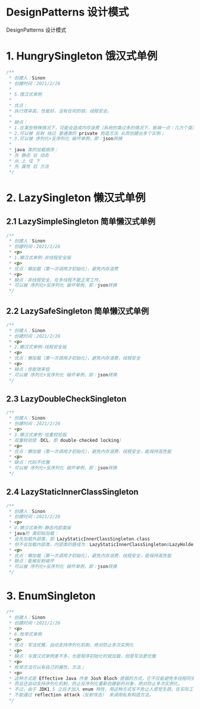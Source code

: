 # DesignPatterns 设计模式
DesignPatterns 设计模式



# 1. HungrySingleton 饿汉式单例
```java
/**
 * 创建人：Sinon
 * 创建时间：2021/2/26
 * 
 * 5.饿汉式单例
 * 
 * 优点：
 * 执行效率高，性能好，没有任何的锁，线程安全。
 * 
 * 缺点：
 * 1.在某些特殊情况下，可能会造成内存浪费（系统的类过多的情况下，极端一点：几万个类）；
 * 2.可以被 反射 绕过 普通类的 private 构造方法 从而创建出多个实例；
 * 3.可以被 序列化+反序列化 破坏单例，即：json转换
 * 
 * java 类的加载顺序：
 * 先 静态 后 动态
 * 从 上 往 下
 * 先 属性 后 方法
 */
```  

# 2. LazySingleton 懒汉式单例
## 2.1 LazySimpleSingleton 简单懒汉式单例
```java
/**
 * 创建人：Sinon
 * 创建时间：2021/2/26
 * <p>
 * 1.懒汉式单例-非线程安全版
 * <p>
 * 优点：懒加载（第一次调用才初始化），避免内存浪费
 * <p>
 * 缺点：非线程安全，在多线程不能正常工作。
 * 可以被 序列化+反序列化 破坏单例，即：json转换
 */
```
## 2.2 LazySafeSingleton 简单懒汉式单例
```java
/**
 * 创建人：Sinon
 * 创建时间：2021/2/26
 * <p>
 * 2.懒汉式单例-线程安全版
 * <p>
 * 优点：懒加载（第一次调用才初始化），避免内存浪费，线程安全
 * <p>
 * 缺点：性能效率低
 * 可以被 序列化+反序列化 破坏单例，即：json转换
 */
```
## 2.3 LazyDoubleCheckSingleton 
```java
/**
 * 创建人：Sinon
 * 创建时间：2021/2/26
 * <p>
 * 3.懒汉式单例-双重校验版
 * 双重校验锁（DCL，即 double-checked locking）
 * <p>
 * 优点：懒加载（第一次调用才初始化），避免内存浪费，线程安全，能保持高性能
 * <p>
 * 缺点：代码不优雅
 * 可以被 序列化+反序列化 破坏单例，即：json转换
 */
```
## 2.4 LazyStaticInnerClassSingleton 
```java
/**
 * 创建人：Sinon
 * 创建时间：2021/2/26
 * <p>
 * 4.懒汉式单例-静态内部类版
 * java的 类初始加载：
 * 会先加载外部类，即 LazyStaticInnerClassSingleton.class
 * 但不会加载内部类，内部类的路径为：LazyStaticInnerClassSingleton$LazyHolder.class
 * <p>
 * 优点：懒加载（第一次调用才初始化），避免内存浪费，线程安全，能保持高性能
 * 缺点：能被反射破坏
 * 可以被 序列化+反序列化 破坏单例，即：json转换
 */
```
# 3. EnumSingleton
```java
/**
 * 创建人：Sinon
 * 创建时间：2021/2/26
 * <p>
 * 6.枚举式单例
 * <p>
 * 优点：写法优雅，自动支持序列化机制，绝对防止多次实例化
 * <p>
 * 缺点：与饿汉式单例差不多，也是程序初始化时就加载，但是写法更优雅
 * <p>
 * 枚举方法可以有自己的属性、方法；
 * <p>
 * 这种方式是 Effective Java 作者 Josh Bloch 提倡的方式，它不仅能避免多线程同步问题，
 * 而且还自动支持序列化机制，防止反序列化重新创建新的对象，绝对防止多次实例化。
 * 不过，由于 JDK1.5 之后才加入 enum 特性，用这种方式写不免让人感觉生疏，在实际工作中，也很少用。
 * 不能通过 reflection attack（反射攻击） 来调用私有构造方法。
 */
```